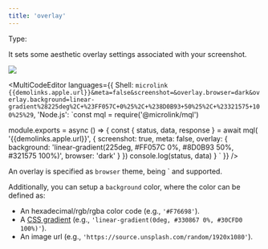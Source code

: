 ```yaml
---
title: 'overlay'
--- 
```


Type: <Type children='<object>'/>

It sets some aesthetic overlay settings associated with your screenshot.

![](https://api.microlink.io/?url=https%3A%2F%2Fwww.apple.com%2Fmusic&meta=false&screenshot=&overlay.browser=dark&overlay.background=linear-gradient%28225deg%2C+%23FF057C+0%25%2C+%238D0B93+50%25%2C+%23321575+100%25%29&embed=screenshot.url)

<MultiCodeEditor languages={{
  Shell: `microlink {{demolinks.apple.url}}&meta=false&screenshot=&overlay.browser=dark&overlay.background=linear-gradient%28225deg%2C+%23FF057C+0%25%2C+%238D0B93+50%25%2C+%23321575+100%25%29`,
  'Node.js': `const mql = require('@microlink/mql')
 
module.exports = async () => {
  const { status, data, response } = await mql(
    '{{demolinks.apple.url}}', { 
      screenshot: true,
      meta: false,
      overlay: {
        background: 'linear-gradient(225deg, #FF057C 0%, #8D0B93 50%, #321575 100%)',
        browser: 'dark'
      }
  })
  console.log(status, data)
}
  `
  }} 
/>

An overlay is specified as `browser` theme, being <Type children="'light'"/>` and <Type children="'dark'"/> supported.

Additionally, you can setup a `background` color, where the color can be defined as:
 
- An hexadecimal/rgb/rgba color code (e.g., `'#F76698'`).
- A [CSS gradient](https://developer.mozilla.org/en-US/docs/Web/CSS/gradient) (e.g., `'linear-gradient(0deg, #330867 0%, #30CFD0 100%)'`).
- An image url (e.g., `'https://source.unsplash.com/random/1920x1080'`).

